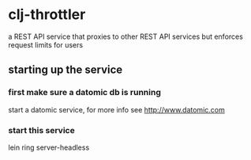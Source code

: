 # clj-throttler
a REST API service that proxies to other REST API services but enforces request limits for users

## starting up the service

### first make sure a datomic db is running
start a datomic service, for more info see http://www.datomic.com

### start this service
lein ring server-headless
